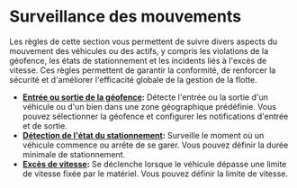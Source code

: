 # Surveillance des mouvements

Les règles de cette section vous permettent de suivre divers aspects du mouvement des véhicules ou des actifs, y compris les violations de la géofence, les états de stationnement et les incidents liés à l'excès de vitesse. Ces règles permettent de garantir la conformité, de renforcer la sécurité et d'améliorer l'efficacité globale de la gestion de la flotte.

* [**Entrée ou sortie de la géofence**](entree-ou-sortie-de-la-geofence.md)**:** Détecte l'entrée ou la sortie d'un véhicule ou d'un bien dans une zone géographique prédéfinie. Vous pouvez sélectionner la géofence et configurer les notifications d'entrée et de sortie.
* [**Détection de l'état du stationnement**](detection-de-letat-du-stationnement.md)**:** Surveille le moment où un véhicule commence ou arrête de se garer. Vous pouvez définir la durée minimale de stationnement.
* [**Excès de vitesse**](exces-de-vitesse.md)**:** Se déclenche lorsque le véhicule dépasse une limite de vitesse fixée par le matériel. Vous pouvez définir la limite de vitesse.
